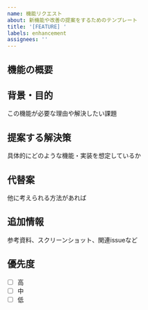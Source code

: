 ```yaml
---
name: 機能リクエスト
about: 新機能や改善の提案をするためのテンプレート
title: '[FEATURE] '
labels: enhancement
assignees: ''
---
```


## 機能の概要


## 背景・目的
この機能が必要な理由や解決したい課題


## 提案する解決策
具体的にどのような機能・実装を想定しているか


## 代替案
他に考えられる方法があれば


## 追加情報
参考資料、スクリーンショット、関連issueなど


## 優先度
- [ ] 高
- [ ] 中
- [ ] 低